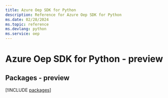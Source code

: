 ```yaml
---
title: Azure Oep SDK for Python
description: Reference for Azure Oep SDK for Python
ms.date: 02/28/2024
ms.topic: reference
ms.devlang: python
ms.service: oep
---
```

# Azure Oep SDK for Python - preview
## Packages - preview
[!INCLUDE [packages](oep-index.md)]